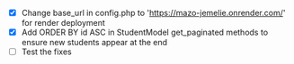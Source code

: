 - [x] Change base_url in config.php to 'https://mazo-jemelie.onrender.com/' for render deployment
- [x] Add ORDER BY id ASC in StudentModel get_paginated methods to ensure new students appear at the end
- [ ] Test the fixes
